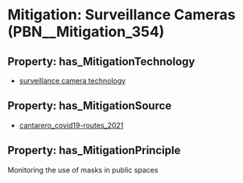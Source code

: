 # Mitigation: __Surveillance Cameras__ (PBN__Mitigation_354)

## Property: has_MitigationTechnology

* [surveillance camera technology](../Technology/PBN__Technology_3178)

## Property: has_MitigationSource

* [cantarero_covid19-routes_2021](../Article/PBN__Article_201)

## Property: has_MitigationPrinciple

Monitoring the use of masks in public spaces

